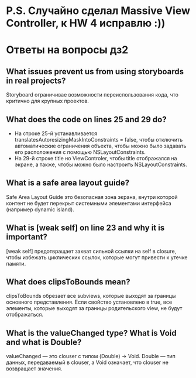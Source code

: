 # P.S. Случайно сделал Massive View Controller, к HW 4 исправлю :))
# Ответы на вопросы дз2
## What issues prevent us from using storyboards in real projects?
Storyboard ограничивае возможности переиспользования кода, что критично для крупных проектов. 
## What does the code on lines 25 and 29 do?
- На строке 25-й устанавливается translatesAutoresizingMaskIntoConstraints = false, чтобы отключить автоматические ограничения объекта, чтобы можно было задавать его расположения с помощью NSLayoutConstraints.
- На 29-й строке title но ViewControler, чтобы title отображался на экране, а также, чтобы можно было настроить NSLayoutConstraints.
## What is a safe area layout guide?
Safe Area Layout Guide это безопасная зона экрана, внутри которой контент не будет перекрыт системными элементами интерфейса (например dynamic island).
## What is [weak self] on line 23 and why it is important?
[weak self] предотвращает захват сильной ссылки на self в closure, чтобы избежать циклических ссылок, которые могут привести к утечке памяти.
## What does clipsToBounds mean?
clipsToBounds обрезает все subviews, которые выходят за границы основного представления. Если свойство установлено в true, все элементы, которые выходят за границы родительского view, не будут отображаться.
## What is the valueChanged type? What is Void and what is Double?
valueChanged — это clouser с типом (Double) -> Void. Double — тип данных, передаваемый в clouser, а Void означает, что clouser не возвращает значения.
